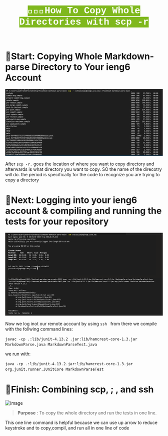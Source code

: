 <h1 align="center"> <mark style="background-color: #7fb81d ; color: white; font-size: 30px; font-family:Courier;"> <b>  👩🏾‍💻How To Copy Whole Directories with scp -r </b> </mark> </h1>
 
 <br>

# 🎇Start: Copying Whole Markdown-parse Directory to Your ieng6 Account
 ![image](F1.png)

After ``scp -r.`` goes the location of where you want to copy directory and afterwards is what directory you want to copy. SO the name of the direcotry will do. the  period is specifically for the code to recognize you are trying to copy a directory


# 🎇Next: Logging into your ieng6 account & compiling and running the tests for your repository 
 ![image](f2.png)


 Now we log inot our remote account by using ```ssh ``` from there we compile with the follwing command lines:

 ``` javac -cp .:lib/junit-4.13.2 .jar:lib/hamcrest-core-1.3.jar MarkdownParse.java MarkdownParseTest.java ```


 we run with: 

 ```java -cp .:lib/junit-4.13.2.jar:lib/hamcrest-core-1.3.jar org.junit.runner.JUnitCore MarkdownParseTest ```


# 🎇Finish: Combining scp, ; , and ssh   
 ![image](f3.png)
 
 > **Purpose** : To copy the whole directory and run the tests in one line.



This one line command is helpful because we can use up arrow to reduce keystroke and to copy,compil, and run all in one line of code

